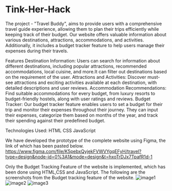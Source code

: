 # Tink-Her-Hack
The project - "Travel Buddy",  aims to provide users with a comprehensive travel guide experience, allowing them to plan their trips efficiently while keeping track of their budget.
Our website offers valuable information about various destinations, attractions, accommodations, and activities. 
Additionally, it includes a budget tracker feature to help users manage their expenses during their travels.

Features
Destination Information: Users can search for information about different destinations, including popular attractions, recommended accommodations, local cuisine, and more.It can filter out destinations based on the requirement of the user.
Attractions and Activities: Discover must-see attractions and exciting activities available at each destination, with detailed descriptions and user reviews.
Accommodation Recommendations: Find suitable accommodations for every budget, from luxury resorts to budget-friendly hostels, along with user ratings and reviews.
Budget Tracker: Our budget tracker feature enables users to set a budget for their trip and monitor their expenses throughout their journey. They can input their expenses, categorize them based on months of the year, and track their spending against their predefined budget.

Technologies Used:
HTML
CSS
JavaScript

We have developed the prototype of the complete website using Figma, the link of which has been pasted below.
https://www.figma.com/file/K5pebxQyjekFVWVYgqEFyH/travel?type=design&node-id=0%3A1&mode=design&t=hxoTrDJx7TpafR1d-1

Only the Budget Tracking Feature of the website is implemented, which has been done using HTML,CSS and JavaScript.
The following are the screenshots from the Budget tracking feature of the website.
![image1](https://github.com/shreyaveeraraghav/Tink-Her-Hack/assets/145222875/788758ee-9e1b-4cad-89c8-bff675afbb34)
![image2](https://github.com/shreyaveeraraghav/Tink-Her-Hack/assets/145222875/2636b3a2-c2f1-4878-b394-1192574a3d4e)
![image3](https://github.com/shreyaveeraraghav/Tink-Her-Hack/assets/145222875/77ff0f77-bc81-443d-9482-4c115701f31f)

